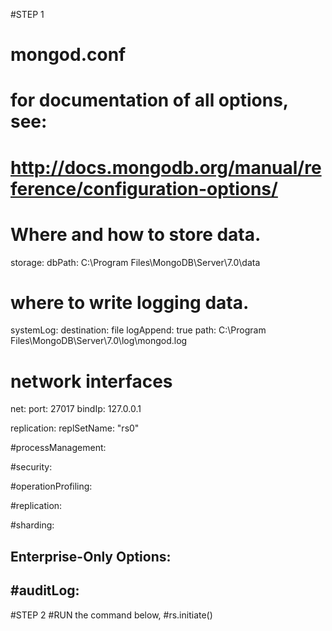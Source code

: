 #STEP 1
# mongod.conf

# for documentation of all options, see:
#   http://docs.mongodb.org/manual/reference/configuration-options/

# Where and how to store data.
storage:
  dbPath: C:\Program Files\MongoDB\Server\7.0\data

# where to write logging data.
systemLog:
  destination: file
  logAppend: true
  path:  C:\Program Files\MongoDB\Server\7.0\log\mongod.log

# network interfaces
net:
  port: 27017
  bindIp: 127.0.0.1

replication:
   replSetName: "rs0"

#processManagement:

#security:

#operationProfiling:

#replication:

#sharding:

## Enterprise-Only Options:

#auditLog:
---------------------------------------------------------------------------------------
#STEP 2
#RUN the command below,
#rs.initiate()